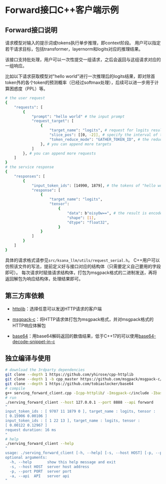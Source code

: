 # Forward接口C++客户端示例

## Forward接口说明

请求模型对输入的提示词或tokens执行单步推理，即context阶段。
用户可以指定若干请求目标，包括transformer，layernorm和logits对应的推理结果。

该接口支持批处理，用户可以一次性提交一组请求，之后会返回与这组请求对应的一组响应。

比如以下请求获取模型对"hello world"进行一次推理后的logits结果，即对除首token外的各个token的预测概率（已经过softmax处理），后续可以进一步用于计算困惑度（PPL）等。

```bash
# the user request
{
    "requests": [
        {
            "prompt": "hello world" # the input prompt
            "request_target": [
                {
                    "target_name": "logits", # request for logits result
                    "slice_pos": [[0, -2]], # specify the interval of the result (negative indices count from the end)
                    "token_reduce_mode": "GATHER_TOKEN_ID", # the redude mode
                }, # you can append more targets
            ]
        }, # you can append more requests
    ]
}
# the service response
{
    "responses": [
        {
            "input_token_ids": [14990, 1879], # the tokens of "hello world"
            "response": [
                {
                    "target_name": "logits",
                    "tensor":
                        {
                            "data": b"oisyOw==", # the result is encoded into base64 [0.00271867]
                            "shape": [1],
                            "dtype": "float32",
                        }
                }
            ]
        }
    ]
}
```

具体的请求格式请参见`src/ksana_llm/utils/request_serial.h`。
C++用户可以仿照该文件的写法，提前定义好与接口对应的结构体（只需要定义自己要用的字段即可）。
每次请求时赋值请求结构体，打包为msgpack格式的二进制发送，再将返回解包为响应结构体，处理结果即可。

## 第三方库依赖

- [httplib](https://github.com/yhirose/cpp-httplib)：选择任意可以发送HTTP请求的客户端

- [msgpack-c](https://github.com/msgpack/msgpack-c/tree/cpp_master)：将HTTP请求体打包为msgpack格式，并对msgpack格式的HTTP响应体解包

- [base64](https://github.com/tobiaslocker/base64)：用base64解码返回的数值结果，低于C++17的可以使用[base64-decode-snippet-in-c](https://stackoverflow.com/questions/180947/base64-decode-snippet-in-c)

## 独立编译与使用

```bash
# download the 3rdparty dependencies
git clone --depth 1 https://github.com/yhirose/cpp-httplib
git clone --depth 1 -b cpp_master https://github.com/msgpack/msgpack-c/
git clone --depth 1 https://github.com/tobiaslocker/base64
# compile
g++ serving_forward_client.cpp -Icpp-httplib/ -Imsgpack-c/include -Ibase64/include -I../../ -pthread -O2 -DMSGPACK_NO_BOOST -o serving_forward_client
# run
./serving_forward_client --host 127.0.0.1 --port 8888 --api forward
"
input_token_ids : [ 9707 11 1879 0 ], target_name : logits, tensor :
[ 0.15906 0.00106 ]
input_token_ids : [ 1 22 13 ], target_name : logits, tensor :
[ 0.00122 0.12967 ]
request duration: 16 ms
"
# help
./serving_forward_client --help
"
usage: ./serving_forward_client [-h, --help] [-s, --host HOST] [-p, --port PORT] [-a, --api API]
optional arguments:
  -h, --help       show this help message and exit
  -s, --host HOST  server host address
  -p, --port PORT  server port
  -a, --api  API   server api
"
```
